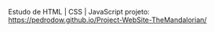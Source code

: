 Estudo de  HTML | CSS | JavaScript
projeto: https://pedrodow.github.io/Project-WebSite-TheMandalorian/
